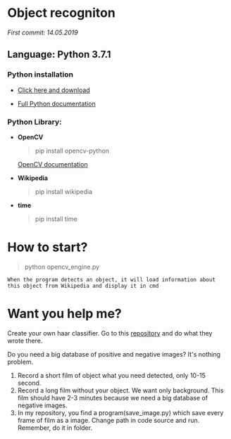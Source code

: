 # Object recogniton

*First commit: 14.05.2019*

## **Language: Python 3.7.1**

### **Python installation**
- [Click here and download](https://www.python.org/)
  
- [Full Python documentation](https://www.python.org/doc/)
  
### **Python Library:**

- **OpenCV**
  > pip install opencv-python
  
  [OpenCV documentation](https://docs.opencv.org/3.0-beta/index.html)
  
- **Wikipedia**
  > pip install wikipedia
  
- **time**
  > pip install time
  
  
# How to start?

  > python opencv_engine.py
    
    When the program detects an object, it will load information about this object from Wikipedia and display it in cmd
  


# Want you help me?

Create your own haar classifier. Go to this [repository](https://github.com/mrnugget/opencv-haar-classifier-training) and do what they wrote there.

Do you need a big database of positive and negative images? 
It's nothing problem.

  1. Record a short film of object what you need detected, only 10-15 second.
  2. Record a long film without your object. We want only background. This film should have 2-3 minutes because we need a big database of negative images.
  3. In my repository, you find a program(save_image.py) which save every frame of film as a image. Change path in code source and run. Remember, do it in folder.



